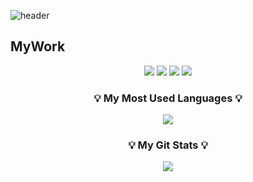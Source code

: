 ![header](https://capsule-render.vercel.app/api?type=Cylinder&color=auto&height=300&section=header&text=JooYeun%20GitHub&fontSize=90&&animation=twinkling)

<p align="center">
  <h2>MyWork</h2>
</p>

<p align="center">
  <img src="https://img.shields.io/badge/GitHub-black?style=flat-square&logo=github&logoColor=white"/>
  <img src="https://img.shields.io/badge/C++-blue?style=flat-square&logo=c%2B%2B&logoColor=white"/>
  <img src="https://img.shields.io/badge/C%23-purple?style=flat-square&logo=c-sharp&logoColor=white"/>
  <img src="https://img.shields.io/badge/Unity-black?style=flat-square&logo=unity&logoColor=white"/>
</p>

<h3 align="center">💡 My Most Used Languages 💡</h3>
<p align="center">
  <a href="https://github.com/$River1300">
    <img align="center" src="https://github-readme-stats.vercel.app/api/top-langs/?username=$River1300&layout=compact&show_icons=true&show_owner=false&hide_title=false&theme=dark&hide=java,c,html" />
  </a>
</p>
<h3 align="center">💡 My Git Stats 💡</h3>
<p align="center">
  <a href="https://github.com/$River1300">
    <img align="center" src="https://github-readme-stats.vercel.app/api?username=$River1300&hide=stars,issues&hide_title=true&show_icons=true&include_all_commits=true&theme=dark" />
  </a>
</p>

<!--
**River1300/River1300** is a ✨ _special_ ✨ repository because its `README.md` (this file) appears on your GitHub profile.

Here are some ideas to get you started:

- 🔭 I’m currently working on ...
- 🌱 I’m currently learning ...
- 👯 I’m looking to collaborate on ...
- 🤔 I’m looking for help with ...
- 💬 Ask me about ...
- 📫 How to reach me: ...
- 😄 Pronouns: ...
- ⚡ Fun fact: ...
-->
